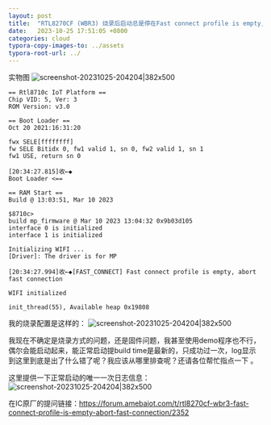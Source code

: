 ```yaml
---
layout: post
title:  "RTL8270CF (WBR3) 烧录后启动总是停在Fast connect profile is empty, abort fast connection"
date:   2023-10-25 17:51:05 +0800
categories: cloud
typora-copy-images-to: ../assets
typora-root-url: ../
---
```


实物图
![screenshot-20231025-204204|382x500](/assets/WechatIMG1085.jpeg)


```
== Rtl8710c IoT Platform ==
Chip VID: 5, Ver: 3
ROM Version: v3.0

== Boot Loader ==
Oct 20 2021:16:31:20

fwx SELE[ffffffff]
fw SELE Bitidx 0, fw1 valid 1, sn 0, fw2 valid 1, sn 1
fw1 USE, return sn 0

[20:34:27.815]收←◆
Boot Loader <==

== RAM Start ==
Build @ 13:03:51, Mar 10 2023

$8710c>
build mp_firmware @ Mar 10 2023 13:04:32 0x9b03d105
interface 0 is initialized
interface 1 is initialized

Initializing WIFI ...
[Driver]: The driver is for MP

[20:34:27.994]收←◆[FAST_CONNECT] Fast connect profile is empty, abort fast connection

WIFI initialized

init_thread(55), Available heap 0x19808
```

我的烧录配置是这样的：
![screenshot-20231025-204204|382x500](/assets/67c47ea6f08a45283f23d84443882d7d877be61c.png)

我现在不确定是烧录方式的问题，还是固件问题，我甚至使用demo程序也不行，偶尔会能启动起来，能正常启动提build time是最新的，只成功过一次，log显示到这里到底是出了什么错了呢？我应该从哪里排查呢？还请各位帮忙指点一下 。

这里提供一下正常启动的唯一一次日志信息：
![screenshot-20231025-204204|382x500](/assets/WX20231025-205628.png)



在IC原厂的提问链接：https://forum.amebaiot.com/t/rtl8270cf-wbr3-fast-connect-profile-is-empty-abort-fast-connection/2352
